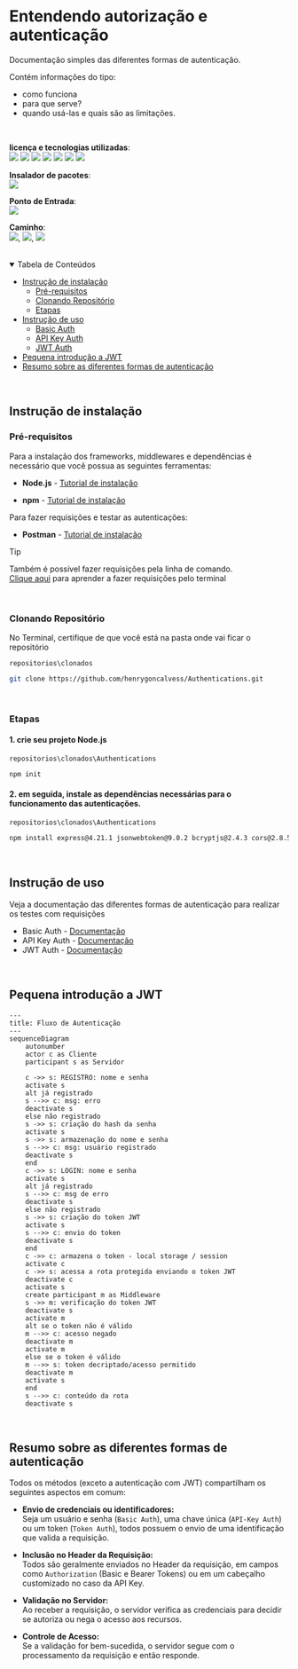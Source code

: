 # Entendendo autorização e autenticação

Documentação simples das diferentes formas de autenticação.

Contém informações do tipo:
- como funciona
- para que serve?
- quando usá-las e quais são as limitações.


<br>

**licença e tecnologias utilizadas**:  
<img src="https://img.shields.io/github/license/henrygoncalvess/Authentications?style=for-the-badge&labelColor=gray&color=97ca00"> <a href="https://expressjs.com/pt-br/"><img src="https://img.shields.io/badge/express-4.21.1-000000?style=for-the-badge&logo=express&logoColor=black&labelColor=gray"></a> <a href="https://jwt.io/"><img src="https://img.shields.io/badge/jwt-9.0.2-FD3456?style=for-the-badge&logo=jsonwebtokens&logoColor=black&labelColor=white"></a> <a href="https://www.npmjs.com/package/bcrypt"><img src="https://img.shields.io/badge/bcrypt-2.4.3-003A70?style=for-the-badge&logo=letsencrypt&logoColor=darkblue&labelColor=gray"></a> <a href="https://www.npmjs.com/package/cors"><img src="https://img.shields.io/badge/cors-2.8.5-royalblue?style=for-the-badge&logo=cors&logoColor=black&labelColor=gray"></a> <a href="https://nodejs.org/pt"><img src="https://img.shields.io/badge/node-20.16.0-5FA04E?style=for-the-badge&logo=node.js&logoColor=5FA04E&labelColor=gray"></a> <a href="https://learning.postman.com/docs/introduction/overview/"><img src="https://img.shields.io/badge/postman-11.16.0-FF6C37?style=for-the-badge&logo=postman&logoColor=FF6C37&labelColor=gray"></a>

**Insalador de pacotes**:  
<a href="https://docs.npmjs.com"><img src="https://img.shields.io/badge/npm-10.8.2-CB3837?style=for-the-badge&logo=npm&logoColor=CB3837&labelColor=gray"></a>

**Ponto de Entrada**:  
<span><img src="https://img.shields.io/badge/app.js-333333?style=for-the-badge"></span>

**Caminho**:  
<span><img src="https://img.shields.io/badge/api--key__auth/app.js-333333?style=for-the-badge"></span>, 
<span><img src="https://img.shields.io/badge/basic__auth/app.js-333333?style=for-the-badge"></span>, 
<span><img src="https://img.shields.io/badge/jwt__auth/app.js-333333?style=for-the-badge"></span>

<br>
  
<details open="open">
<summary>Tabela de Conteúdos</summary>
  
- [Instrução de instalação](#instrução-de-instalação)
  - [Pré-requisitos](#pré-requisitos)
  - [Clonando Repositório](#clonando-repositório)
  - [Etapas](#etapas)
- [Instrução de uso](#instrução-de-uso)
  - [Basic Auth](basic_auth/basic_auth.md)
  - [API Key Auth](api-key_auth/api-key_auth.md)
  - [JWT Auth](jwt_auth/jwt_auth.md)
- [Pequena introdução a JWT](#intro)
- [Resumo sobre as diferentes formas de autenticação](#resumo)
  
</details>

<br>

## Instrução de instalação

### Pré-requisitos
Para a instalação dos frameworks, middlewares e dependências é necessário que você possua as seguintes ferramentas:

- **Node.js** - [Tutorial de instalação](https://nodejs.org/pt)

- **npm** - [Tutorial de instalação](https://docs.npmjs.com/downloading-and-installing-node-js-and-npm)

Para fazer requisições e testar as autenticações:
- **Postman** - [Tutorial de instalação](https://www.postman.com/downloads/)

> [!tip]
> Também é possível fazer requisições pela linha de comando.  
[Clique aqui](https://www.campuscode.com.br/conteudos/comandos-curl-para-testar-requisicoes-api) para aprender a fazer requisições pelo terminal

<br>

### Clonando Repositório
No Terminal, certifique de que você está na pasta onde vai ficar o repositório

```repositorios\clonados```
``` bash
git clone https://github.com/henrygoncalvess/Authentications.git
```

<br>

### Etapas

#### 1. crie seu projeto Node.js

`repositorios\clonados\Authentications`
``` bash
npm init
```

#### 2. em seguida, instale as dependências necessárias para o funcionamento das autenticações.

`repositorios\clonados\Authentications`
``` bash
npm install express@4.21.1 jsonwebtoken@9.0.2 bcryptjs@2.4.3 cors@2.8.5
```

<br>

## Instrução de uso

Veja a documentação das diferentes formas de autenticação para realizar os testes com requisições

- Basic Auth - [Documentação](basic_auth/basic_auth.md)
- API Key Auth - [Documentação](api-key_auth/api-key_auth.md)
- JWT Auth - [Documentação](jwt_auth/jwt_auth.md)

<br>

## <a name="intro">Pequena introdução a JWT</a>

``` mermaid
---
title: Fluxo de Autenticação
---
sequenceDiagram
    autonumber
    actor c as Cliente
    participant s as Servidor

    c ->> s: REGISTRO: nome e senha
    activate s
    alt já registrado
    s -->> c: msg: erro
    deactivate s
    else não registrado
    s ->> s: criação do hash da senha
    activate s
    s ->> s: armazenação do nome e senha
    s -->> c: msg: usuário registrado
    deactivate s
    end
    c ->> s: LOGIN: nome e senha
    activate s
    alt já registrado
    s -->> c: msg de erro
    deactivate s
    else não registrado
    s ->> s: criação do token JWT
    activate s
    s -->> c: envio do token
    deactivate s
    end
    c ->> c: armazena o token - local storage / session
    activate c
    c ->> s: acessa a rota protegida enviando o token JWT
    deactivate c
    activate s
    create participant m as Middleware
    s ->> m: verificação do token JWT
    deactivate s
    activate m
    alt se o token não é válido
    m -->> c: acesso negado
    deactivate m
    activate m
    else se o token é válido
    m -->> s: token decriptado/acesso permitido
    deactivate m
    activate s
    end
    s -->> c: conteúdo da rota
    deactivate s
```

<br>

## <a name="resumo">Resumo sobre as diferentes formas de autenticação</a>

Todos os métodos (exceto a autenticação com JWT) compartilham os seguintes aspectos em comum:

- **Envio de credenciais ou identificadores:**  
Seja um usuário e senha (`Basic Auth`), uma chave única (`API-Key Auth`) ou um token (`Token Auth`),
todos possuem o envio de uma identificação que valida a requisição.

- **Inclusão no Header da Requisição:**  
Todos são geralmente enviados no Header da requisição, em campos como `Authorization` (Basic e Bearer Tokens)
ou em um cabeçalho customizado no caso da API Key.

- **Validação no Servidor:**  
Ao receber a requisição, o servidor verifica as credenciais para decidir se autoriza ou nega o acesso aos recursos.

- **Controle de Acesso:**  
Se a validação for bem-sucedida, o servidor segue com o processamento da requisição e então responde.
